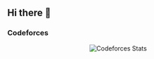 ## Hi there 👋

<!--
**huynhdinhluyen/huynhdinhluyen** is a ✨ _special_ ✨ repository because its `README.md` (this file) appears on your GitHub profile.

Here are some ideas to get you started:

- 🔭 I’m currently working on ...
- 🌱 I’m currently learning ...
- 👯 I’m looking to collaborate on ...
- 🤔 I’m looking for help with ...
- 💬 Ask me about ...
- 📫 How to reach me: ...
- 😄 Pronouns: ...
- ⚡ Fun fact: ...
-->
 ### Codeforces
  <div align="center">

  ![Codeforces Stats](https://codeforces-readme-stats.vercel.app/api/card?username=YourUsername)

  </div>


